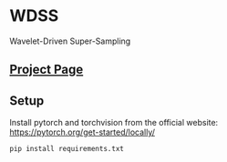 # WDSS
Wavelet-Driven Super-Sampling

## [Project Page](https://pr-a-sh-ant.github.io/WDSS/)

## Setup
Install pytorch and torchvision from the official website: https://pytorch.org/get-started/locally/

```
pip install requirements.txt
```

